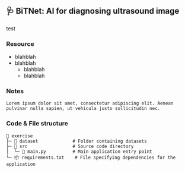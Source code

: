 <h2 id="bitnet">
    🩺 BiTNet: AI for diagnosing ultrasound image
</h2>
test

### Resource

<ul>
  <li>blahblah</li>
  <li>blahblah
    <ul>
      <li>blahblah</li>
      <li>blahblah</li>
    </ul>
  </li>
</ul>

### Notes

```plaintext
Lorem ipsum dolor sit amet, consectetur adipiscing elit. Aenean pulvinar nulla sapien, ut vehicula justo sollicitudin nec.
```

### Code & File structure

```plaintext
📂 exercise
├─ 📂 dataset             # Folder containing datasets
├─ 📂 src                 # Source code directory
│  └─ 📄 main.py          # Main application entry point
└─ 📦 requirements.txt    # File specifying dependencies for the application

```
